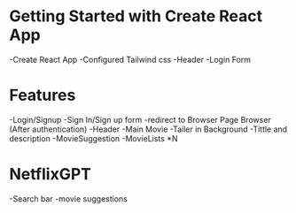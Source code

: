 # Getting Started with Create React App
-Create React App
-Configured Tailwind css
-Header 
-Login Form



# Features
-Login/Signup
   -Sign In/Sign up form
   -redirect to Browser Page
Browser (After authentication)
  -Header
  -Main Movie
      -Tailer in Background
      -Tittle and description
      -MovieSuggestion
         -MovieLists *N

# NetflixGPT
  -Search bar
  -movie suggestions

